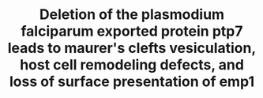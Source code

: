 ---
title: "Deletion of the plasmodium falciparum exported protein ptp7 leads to maurer's clefts vesiculation, host cell remodeling defects, and loss of surface presentation of emp1"

location: "PLoS Pathogens"

authors: "Carmo OMS, Shami GJ, Cox D, Liu B, Blanch AJ, Tiash S, Tilley L, Dixon MWA."

year: "2022"

doi: https://doi.org/10.1371/journal.ppat.1009882

weight: 5

color: "#fff"

draft: false
buttons:
  - btype: Full text
    icon: book # optional: use an icon from icons.yaml
    newTab: true
    url: "https://doi.org/10.1371/journal.ppat.1009882"
  - btype: Data
    icon: data
    newTab: true
    url: "https://doi.org/10.5281/zenodo.5146871"
  - btype: Code
    icon: code
    newTab: true
    url: "https://doi.org/10.5281/zenodo.5147885"
---